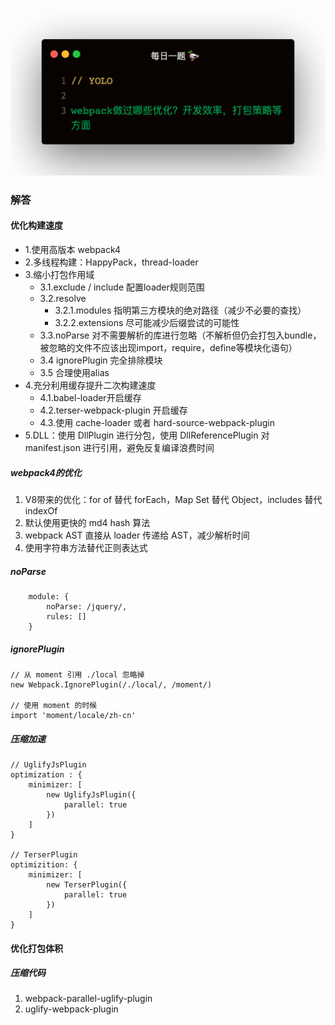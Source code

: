 
![](1.jpeg)

### 解答
#### 优化构建速度
- 1.使用高版本 webpack4
- 2.多线程构建：HappyPack，thread-loader
- 3.缩小打包作用域   
    - 3.1.exclude / include 配置loader规则范围   
    - 3.2.resolve   
        - 3.2.1.modules 指明第三方模块的绝对路径（减少不必要的查找）   
        - 3.2.2.extensions 尽可能减少后缀尝试的可能性
    - 3.3.noParse 对不需要解析的库进行忽略（不解析但仍会打包入bundle，被忽略的文件不应该出现import，require，define等模块化语句）
    - 3.4 ignorePlugin 完全排除模块
    - 3.5 合理使用alias
- 4.充分利用缓存提升二次构建速度
    - 4.1.babel-loader开启缓存
    - 4.2.terser-webpack-plugin 开启缓存
    - 4.3.使用 cache-loader 或者 hard-source-webpack-plugin
- 5.DLL：使用 DllPlugin 进行分包，使用 DllReferencePlugin 对 manifest.json 进行引用，避免反复编译浪费时间

##### webpack4的优化
1. V8带来的优化：for of 替代 forEach，Map Set 替代 Object，includes 替代 indexOf
2. 默认使用更快的 md4 hash 算法
3. webpack AST 直接从 loader 传递给 AST，减少解析时间
4. 使用字符串方法替代正则表达式

##### noParse
```
    module: {
        noParse: /jquery/,
        rules: []
    }
```

##### ignorePlugin
```
// 从 moment 引用 ./local 忽略掉
new Webpack.IgnorePlugin(/./local/, /moment/)

// 使用 moment 的时候
import 'moment/locale/zh-cn'
```   

##### 压缩加速
```
// UglifyJsPlugin
optimization : {
    minimizer: [
        new UglifyJsPlugin({
            parallel: true
        })
    ]
}

// TerserPlugin
optimizition: {
    minimizer: [
        new TerserPlugin({
            parallel: true
        })
    ]
}
```   

#### 优化打包体积
##### 压缩代码
1. webpack-parallel-uglify-plugin
2. uglify-webpack-plugin 